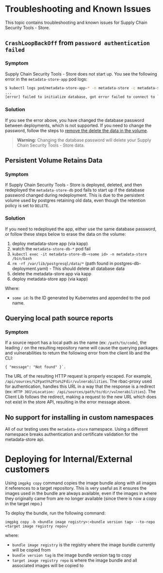 # Troubleshooting and Known Issues
This topic contains troubleshooting and known issues for Supply Chain Security Tools - Store.

## `CrashLoopBackOff` from `password authentication failed`

### Symptom
Supply Chain Security Tools - Store does not start up. You see the following error in the `metadata-store-app` pod logs:

```sh
$ kubectl logs pod/metadata-store-app-* -n metadata-store -c metadata-store-app
...
[error] failed to initialize database, got error failed to connect to `host=metadata-store-db user=metadata-store-user database=metadata-store`: server error (FATAL: password authentication failed for user "metadata-store-user" (SQLSTATE 28P01))
```

### Solution

If you see the error above, you have changed the database password between deployments, which is not supported. If you need to change the password, follow the steps to [remove the delete the data in the volume](known_issues.md#persistent-volume-retains-data). 
> **Warning:** Changing the database password will delete your Supply Chain Security Tools - Store data.

## <a id='persistent-volume-retains-data'></a> Persistent Volume Retains Data

### Symptom
If Supply Chain Security Tools - Store is deployed, deleted, and then redeployed the `metadata-store-db` pod fails to start up if the database password changed during redeployment. This is due to the persistent volume used by postgres retaining old data, even though the retention policy is set to `DELETE`.

### Solution 

If you need to redeployed the app, either use the same database password, or follow these steps below to erase the data on the volume:

1. deploy metadata-store app (via kapp)
2. watch the `metadata-store-db-*` pod fail
3. `kubectl exec -it metadata-store-db-<some id> -n metadata-store /bin/bash`
4. `rm -rf /var/lib/postgresql/data/*` (path found in postgres-db-deployment.yaml) - This should delete all database data
5. delete the metadata-store app via kapp
6. deploy metadata-store app (via kapp)

Where:

- `some id`: Is the ID generated by Kubernetes and appended to the pod name.

## Querying local path source reports

### Symptom
If a source report has a local path as the name (ex: `/path/to/code`), the leading `/` on the resulting repository name will cause the querying packages and vulnerabilities to return the following error from the client lib and the CLI:
```
{ "message": "Not found" }`.
```

The URL of the resulting HTTP request is properly escaped. For example, `/api/sources/%2Fpath%2Fto%2Fdir/vulnerabilities`. The rbac-proxy used for authentication, handles this URL in a way that the response is a redirect (ex: `HTTP 301\nLocation: /api/sources/path/to/dir/vulnerabilities`). The Client Lib follows the redirect, making a request to the new URL which does not exist in the store API, resulting in the error message above.

## No support for installing in custom namespaces

All of our testing uses the `metadata-store` namespace. Using a different namespace breaks authentication and certificate validation for the metadata-store api.

# Deploying for Internal/External customers

Using `imgpkg copy` command copies the image bundle along with all images it references to a target repository. This is very useful as it ensures the images used in the bundle are always
available, even if the images in where they originally came from are no longer available (since there is now a copy in the target repo.)

To deploy the bundle, run the following command:

`imgpkg copy -b <bundle image registry>:<bundle version tag> --to-repo <target image registry repo>/`

where:

* `bundle image registry` is the registry where the image bundle currently will be copied from
* `bundle version tag` is the image bundle version tag to copy
* `target image registry repo` is where the image bundle and all associated images will be copied to
